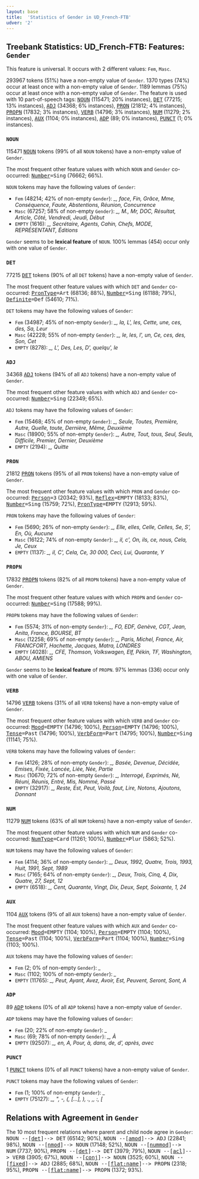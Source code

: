 ```yaml
---
layout: base
title:  'Statistics of Gender in UD_French-FTB'
udver: '2'
---
```


## Treebank Statistics: UD_French-FTB: Features: `Gender`

This feature is universal.
It occurs with 2 different values: `Fem`, `Masc`.

293967 tokens (51%) have a non-empty value of `Gender`.
1370 types (74%) occur at least once with a non-empty value of `Gender`.
1189 lemmas (75%) occur at least once with a non-empty value of `Gender`.
The feature is used with 10 part-of-speech tags: <tt><a href="fr_ftb-pos-NOUN.html">NOUN</a></tt> (115471; 20% instances), <tt><a href="fr_ftb-pos-DET.html">DET</a></tt> (77215; 13% instances), <tt><a href="fr_ftb-pos-ADJ.html">ADJ</a></tt> (34368; 6% instances), <tt><a href="fr_ftb-pos-PRON.html">PRON</a></tt> (21812; 4% instances), <tt><a href="fr_ftb-pos-PROPN.html">PROPN</a></tt> (17832; 3% instances), <tt><a href="fr_ftb-pos-VERB.html">VERB</a></tt> (14796; 3% instances), <tt><a href="fr_ftb-pos-NUM.html">NUM</a></tt> (11279; 2% instances), <tt><a href="fr_ftb-pos-AUX.html">AUX</a></tt> (1104; 0% instances), <tt><a href="fr_ftb-pos-ADP.html">ADP</a></tt> (89; 0% instances), <tt><a href="fr_ftb-pos-PUNCT.html">PUNCT</a></tt> (1; 0% instances).

### `NOUN`

115471 <tt><a href="fr_ftb-pos-NOUN.html">NOUN</a></tt> tokens (99% of all `NOUN` tokens) have a non-empty value of `Gender`.

The most frequent other feature values with which `NOUN` and `Gender` co-occurred: <tt><a href="fr_ftb-feat-Number.html">Number</a></tt><tt>=Sing</tt> (76662; 66%).

`NOUN` tokens may have the following values of `Gender`:

* `Fem` (48214; 42% of non-empty `Gender`): <em>_, face, Fin, Grâce, Mme, Conséquence, Faute, Abstentions, Réunion, Concurrence</em>
* `Masc` (67257; 58% of non-empty `Gender`): <em>_, M., Mr, DOC, Résultat, Article, Côté, Vendredi, Jeudi, Début</em>
* `EMPTY` (1616): <em>_, Secrétaire, Agents, Cahin, Chefs, MODE, REPRÉSENTANT, Éditions</em>

`Gender` seems to be **lexical feature** of `NOUN`. 100% lemmas (454) occur only with one value of `Gender`.

### `DET`

77215 <tt><a href="fr_ftb-pos-DET.html">DET</a></tt> tokens (90% of all `DET` tokens) have a non-empty value of `Gender`.

The most frequent other feature values with which `DET` and `Gender` co-occurred: <tt><a href="fr_ftb-feat-PronType.html">PronType</a></tt><tt>=Art</tt> (68136; 88%), <tt><a href="fr_ftb-feat-Number.html">Number</a></tt><tt>=Sing</tt> (61188; 79%), <tt><a href="fr_ftb-feat-Definite.html">Definite</a></tt><tt>=Def</tt> (54610; 71%).

`DET` tokens may have the following values of `Gender`:

* `Fem` (34987; 45% of non-empty `Gender`): <em>_, la, L', les, Cette, une, ces, des, Sa, Leur</em>
* `Masc` (42228; 55% of non-empty `Gender`): <em>_, le, les, l', un, Ce, ces, des, Son, Cet</em>
* `EMPTY` (8278): <em>_, L', Des, Les, D', quelqu', le</em>

### `ADJ`

34368 <tt><a href="fr_ftb-pos-ADJ.html">ADJ</a></tt> tokens (94% of all `ADJ` tokens) have a non-empty value of `Gender`.

The most frequent other feature values with which `ADJ` and `Gender` co-occurred: <tt><a href="fr_ftb-feat-Number.html">Number</a></tt><tt>=Sing</tt> (22349; 65%).

`ADJ` tokens may have the following values of `Gender`:

* `Fem` (15468; 45% of non-empty `Gender`): <em>_, Seule, Toutes, Première, Autre, Quelle, toute, Dernière, Même, Deuxième</em>
* `Masc` (18900; 55% of non-empty `Gender`): <em>_, Autre, Tout, tous, Seul, Seuls, Difficile, Premier, Dernier, Deuxième</em>
* `EMPTY` (2194): <em>_, Quitte</em>

### `PRON`

21812 <tt><a href="fr_ftb-pos-PRON.html">PRON</a></tt> tokens (95% of all `PRON` tokens) have a non-empty value of `Gender`.

The most frequent other feature values with which `PRON` and `Gender` co-occurred: <tt><a href="fr_ftb-feat-Person.html">Person</a></tt><tt>=3</tt> (20342; 93%), <tt><a href="fr_ftb-feat-Reflex.html">Reflex</a></tt><tt>=EMPTY</tt> (18133; 83%), <tt><a href="fr_ftb-feat-Number.html">Number</a></tt><tt>=Sing</tt> (15759; 72%), <tt><a href="fr_ftb-feat-PronType.html">PronType</a></tt><tt>=EMPTY</tt> (12913; 59%).

`PRON` tokens may have the following values of `Gender`:

* `Fem` (5690; 26% of non-empty `Gender`): <em>_, Elle, elles, Celle, Celles, Se, S', En, Où, Aucune</em>
* `Masc` (16122; 74% of non-empty `Gender`): <em>_, il, c', On, ils, ce, nous, Cela, Je, Ceux</em>
* `EMPTY` (1137): <em>_, il, C', Cela, Ce, 30 000, Ceci, Lui, Quarante, Y</em>

### `PROPN`

17832 <tt><a href="fr_ftb-pos-PROPN.html">PROPN</a></tt> tokens (82% of all `PROPN` tokens) have a non-empty value of `Gender`.

The most frequent other feature values with which `PROPN` and `Gender` co-occurred: <tt><a href="fr_ftb-feat-Number.html">Number</a></tt><tt>=Sing</tt> (17588; 99%).

`PROPN` tokens may have the following values of `Gender`:

* `Fem` (5574; 31% of non-empty `Gender`): <em>_, FO, EDF, Genève, CGT, Jean, Anita, France, BOURSE, BT</em>
* `Masc` (12258; 69% of non-empty `Gender`): <em>_, Paris, Michel, France, Air, FRANCFORT, Hachette, Jacques, Matra, LONDRES</em>
* `EMPTY` (4028): <em>_, CFE, Thomson, Volkswagen, Elf, Pékin, TF, Washington, ABOU, AMIENS</em>

`Gender` seems to be **lexical feature** of `PROPN`. 97% lemmas (336) occur only with one value of `Gender`.

### `VERB`

14796 <tt><a href="fr_ftb-pos-VERB.html">VERB</a></tt> tokens (31% of all `VERB` tokens) have a non-empty value of `Gender`.

The most frequent other feature values with which `VERB` and `Gender` co-occurred: <tt><a href="fr_ftb-feat-Mood.html">Mood</a></tt><tt>=EMPTY</tt> (14796; 100%), <tt><a href="fr_ftb-feat-Person.html">Person</a></tt><tt>=EMPTY</tt> (14796; 100%), <tt><a href="fr_ftb-feat-Tense.html">Tense</a></tt><tt>=Past</tt> (14796; 100%), <tt><a href="fr_ftb-feat-VerbForm.html">VerbForm</a></tt><tt>=Part</tt> (14795; 100%), <tt><a href="fr_ftb-feat-Number.html">Number</a></tt><tt>=Sing</tt> (11141; 75%).

`VERB` tokens may have the following values of `Gender`:

* `Fem` (4126; 28% of non-empty `Gender`): <em>_, Basée, Devenue, Décidée, Emises, Fixée, Lancée, Liée, Née, Partie</em>
* `Masc` (10670; 72% of non-empty `Gender`): <em>_, Interrogé, Exprimés, Né, Réuni, Réunis, Entré, Mis, Nommé, Passé</em>
* `EMPTY` (32917): <em>_, Reste, Est, Peut, Voilà, faut, Lire, Notons, Ajoutons, Donnant</em>

### `NUM`

11279 <tt><a href="fr_ftb-pos-NUM.html">NUM</a></tt> tokens (63% of all `NUM` tokens) have a non-empty value of `Gender`.

The most frequent other feature values with which `NUM` and `Gender` co-occurred: <tt><a href="fr_ftb-feat-NumType.html">NumType</a></tt><tt>=Card</tt> (11261; 100%), <tt><a href="fr_ftb-feat-Number.html">Number</a></tt><tt>=Plur</tt> (5863; 52%).

`NUM` tokens may have the following values of `Gender`:

* `Fem` (4114; 36% of non-empty `Gender`): <em>_, Deux, 1992, Quatre, Trois, 1993, Huit, 1991, Sept, 1989</em>
* `Masc` (7165; 64% of non-empty `Gender`): <em>_, Deux, Trois, Cinq, 4, Dix, Quatre, 27, Sept, 12</em>
* `EMPTY` (6518): <em>_, Cent, Quarante, Vingt, Dix, Deux, Sept, Soixante, 1, 24</em>

### `AUX`

1104 <tt><a href="fr_ftb-pos-AUX.html">AUX</a></tt> tokens (9% of all `AUX` tokens) have a non-empty value of `Gender`.

The most frequent other feature values with which `AUX` and `Gender` co-occurred: <tt><a href="fr_ftb-feat-Mood.html">Mood</a></tt><tt>=EMPTY</tt> (1104; 100%), <tt><a href="fr_ftb-feat-Person.html">Person</a></tt><tt>=EMPTY</tt> (1104; 100%), <tt><a href="fr_ftb-feat-Tense.html">Tense</a></tt><tt>=Past</tt> (1104; 100%), <tt><a href="fr_ftb-feat-VerbForm.html">VerbForm</a></tt><tt>=Part</tt> (1104; 100%), <tt><a href="fr_ftb-feat-Number.html">Number</a></tt><tt>=Sing</tt> (1103; 100%).

`AUX` tokens may have the following values of `Gender`:

* `Fem` (2; 0% of non-empty `Gender`): <em>_</em>
* `Masc` (1102; 100% of non-empty `Gender`): <em>_</em>
* `EMPTY` (11765): <em>_, Peut, Ayant, Avez, Avoir, Est, Peuvent, Seront, Sont, A</em>

### `ADP`

89 <tt><a href="fr_ftb-pos-ADP.html">ADP</a></tt> tokens (0% of all `ADP` tokens) have a non-empty value of `Gender`.

`ADP` tokens may have the following values of `Gender`:

* `Fem` (20; 22% of non-empty `Gender`): <em>_</em>
* `Masc` (69; 78% of non-empty `Gender`): <em>_, À</em>
* `EMPTY` (92507): <em>_, en, A, Pour, à, dans, de, d', après, avec</em>

### `PUNCT`

1 <tt><a href="fr_ftb-pos-PUNCT.html">PUNCT</a></tt> tokens (0% of all `PUNCT` tokens) have a non-empty value of `Gender`.

`PUNCT` tokens may have the following values of `Gender`:

* `Fem` (1; 100% of non-empty `Gender`): <em>_</em>
* `EMPTY` (75127): <em>_, ", -, (, […], ), ., ,, :, [</em>

## Relations with Agreement in `Gender`

The 10 most frequent relations where parent and child node agree in `Gender`:
<tt>NOUN --[<tt><a href="fr_ftb-dep-det.html">det</a></tt>]--> DET</tt> (65142; 90%),
<tt>NOUN --[<tt><a href="fr_ftb-dep-amod.html">amod</a></tt>]--> ADJ</tt> (22841; 98%),
<tt>NOUN --[<tt><a href="fr_ftb-dep-nmod.html">nmod</a></tt>]--> NOUN</tt> (17148; 52%),
<tt>NOUN --[<tt><a href="fr_ftb-dep-nummod.html">nummod</a></tt>]--> NUM</tt> (7737; 90%),
<tt>PROPN --[<tt><a href="fr_ftb-dep-det.html">det</a></tt>]--> DET</tt> (3979; 79%),
<tt>NOUN --[<tt><a href="fr_ftb-dep-acl.html">acl</a></tt>]--> VERB</tt> (3905; 67%),
<tt>NOUN --[<tt><a href="fr_ftb-dep-conj.html">conj</a></tt>]--> NOUN</tt> (3525; 60%),
<tt>NOUN --[<tt><a href="fr_ftb-dep-fixed.html">fixed</a></tt>]--> ADJ</tt> (2885; 68%),
<tt>NOUN --[<tt><a href="fr_ftb-dep-flat-name.html">flat:name</a></tt>]--> PROPN</tt> (2318; 95%),
<tt>PROPN --[<tt><a href="fr_ftb-dep-flat-name.html">flat:name</a></tt>]--> PROPN</tt> (1372; 93%).


